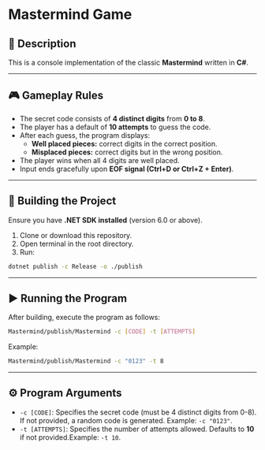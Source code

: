 # Mastermind Game

## 📝 **Description**

This is a console implementation of the classic **Mastermind** written in **C#**.

---

## 🎮 **Gameplay Rules**

- The secret code consists of **4 distinct digits** from **0 to 8**.
- The player has a default of **10 attempts** to guess the code.
- After each guess, the program displays:
  - **Well placed pieces:** correct digits in the correct position.
  - **Misplaced pieces:** correct digits but in the wrong position.
- The player wins when all 4 digits are well placed.
- Input ends gracefully upon **EOF signal (Ctrl+D or Ctrl+Z + Enter)**.

---

## 🚀 **Building the Project**

Ensure you have **.NET SDK installed** (version 6.0 or above).

1. Clone or download this repository.
2. Open terminal in the root directory.
3. Run:

```bash
dotnet publish -c Release -o ./publish
```

---

## ▶️ Running the Program

After building, execute the program as follows:

```bash
Mastermind/publish/Mastermind -c [CODE] -t [ATTEMPTS]
```

Example:

```bash
Mastermind/publish/Mastermind -c "0123" -t 8
```

---

## ⚙️ **Program Arguments**

- `-c [CODE]`: Specifies the secret code (must be 4 distinct digits from 0-8). If not provided, a random code is generated. Example: `-c "0123"`.
- `-t [ATTEMPTS]`: Specifies the number of attempts allowed. Defaults to **10** if not provided.Example: `-t 10`.
